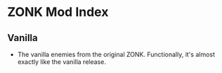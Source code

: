 # ZONK Mod Index

## Vanilla
- The vanilla enemies from the original ZONK. Functionally, it's almost exactly like the vanilla release.
